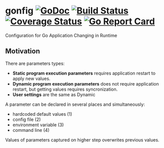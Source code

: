 # gonfig [![GoDoc](https://godoc.org/github.com/gonfig/axkit?status.svg)](https://godoc.org/github.com/axkit/gonfig) [![Build Status](https://travis-ci.org/axkit/gonfig.svg?branch=master)](https://travis-ci.org/axkit/gonfig) [![Coverage Status](https://coveralls.io/repos/github/axkit/gonfig/badge.svg)](https://coveralls.io/github/axkit/gonfig) [![Go Report Card](https://goreportcard.com/badge/github.com/axkit/gonfig)](https://goreportcard.com/report/github.com/axkit/gonfig)

Configuration for Go Application Changing in Runtime

## Motivation
There are parameters types:
* **Static program execution parameters** requires application restart to apply new values. 
* **Dynamic program execution parameters** does not require application restart, but getting values requires syncronization.
* **User settings** are the same as Dynamic


A parameter can be declared in several places and simultaneously:
* hardcoded default values (1)
* config file (2) 
* environment variable (3)
* command line (4)

Values of parameters captured on higher step overwrites previous values.  


